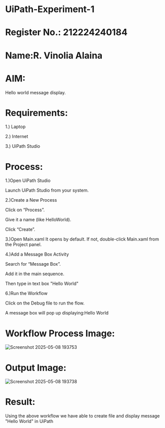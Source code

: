 # UiPath-Experiment-1
# Register No.: 212224240184
# Name:R. Vinolia Alaina
# AIM:
Hello world message display.
# Requirements:
1.) Laptop

2.) Internet

3.) UiPath Studio
# Process:
1.)Open UiPath Studio

Launch UiPath Studio from your system.

2.)Create a New Process

Click on “Process”.

Give it a name (like HelloWorld).

Click “Create”.

3.)Open Main.xaml It opens by default. If not, double-click Main.xaml from the Project panel.

4.)Add a Message Box Activity

Search for “Message Box”.

Add it in the main sequence.

Then type in text box "Hello World"

6.)Run the Workflow

Click on the Debug file to run the flow.

A message box will pop up displaying:Hello World

# Workflow Process Image:

![Screenshot 2025-05-08 193753](https://github.com/user-attachments/assets/4e0a3387-5d54-4f5c-8683-092a49bcbb41)

# Output Image:

![Screenshot 2025-05-08 193738](https://github.com/user-attachments/assets/c0e5cbb9-fa02-47fb-81ac-68ca8173cfc5)

# Result:

Using the above workflow we have able to create file and display message "Hello World" in UiPath
